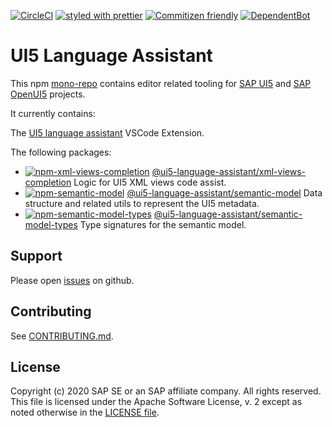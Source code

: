 [![CircleCI](https://circleci.com/gh/SAP/ui5-language-assistant.svg?style=svg)](https://circleci.com/gh/SAP/ui5-language-assistant)
[![styled with prettier](https://img.shields.io/badge/styled_with-prettier-ff69b4.svg)](https://github.com/prettier/prettier)
[![Commitizen friendly](https://img.shields.io/badge/commitizen-friendly-brightgreen.svg)](http://commitizen.github.io/cz-cli/)
[![DependentBot](https://api.dependabot.com/badges/status?host=github&repo=SAP/ui5-language-assistant)](https://dependabot.com/)

# UI5 Language Assistant

This npm [mono-repo][mono-repo] contains editor related tooling for [SAP UI5][ui5] and [SAP OpenUI5][openui5] projects.

It currently contains:

The [UI5 language assistant](./packages/vscode-ui5-language-assistant) VSCode Extension.

The following packages:

- [![npm-xml-views-completion][npm-xml-views-completion-image]][npm-xml-views-completion-url] [@ui5-language-assistant/xml-views-completion](./packages/xml-views-completion) Logic for UI5 XML views code assist.
- [![npm-semantic-model][npm-semantic-model-image]][npm-semantic-model-url] [@ui5-language-assistant/semantic-model](./packages/semantic-model) Data structure and related utils to represent the UI5 metadata.
- [![npm-semantic-model-types][npm-semantic-model-types-image]][npm-semantic-model-types-url] [@ui5-language-assistant/semantic-model-types](./packages/semantic-model-types) Type signatures for the semantic model.

[npm-xml-views-completion-image]: https://img.shields.io/npm/v/@ui5-language-assistant/xml-views-completion.svg
[npm-xml-views-completion-url]: https://www.npmjs.com/package/@ui5-language-assistant/xml-views-completion
[npm-semantic-model-image]: https://img.shields.io/npm/v/@ui5-language-assistant/semantic-model.svg
[npm-semantic-model-url]: https://www.npmjs.com/package/@ui5-language-assistant/semantic-model
[npm-semantic-model-types-image]: https://img.shields.io/npm/v/@ui5-language-assistant/semantic-model-types.svg
[npm-semantic-model-types-url]: https://www.npmjs.com/package/@ui5-language-assistant/semantic-model-types

## Support

Please open [issues](https://github.com/SAP/ui5-language-assistant/issues) on github.

## Contributing

See [CONTRIBUTING.md](./CONTRIBUTING.md).

## License

Copyright (c) 2020 SAP SE or an SAP affiliate company. All rights reserved.
This file is licensed under the Apache Software License, v. 2 except as noted otherwise in the [LICENSE file](./LICENSE).

[mono-repo]: https://github.com/babel/babel/blob/master/doc/design/monorepo.md
[ui5]: https://ui5.sap.com
[openui5]: https://openui5.org

